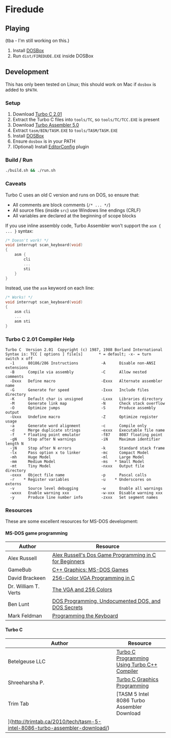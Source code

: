 # Firedude

## Playing

(tba - I'm still working on this.)

1. Install [DOSBox](https://www.dosbox.com/)
2. Run `dist/FIREDUDE.EXE` inside DOSBox

## Development

This has only been tested on Linux; this should work on Mac if `dosbox` is added to `$PATH`.

### Setup

1. Download [Turbo C 2.01](https://cc.embarcadero.com/item/25636)
1. Extract the Turbo C files into `tools/TC`, so `tools/TC/TCC.EXE` is present
1. Download [Turbo Assembler 5.0](http://trimtab.ca/2010/tech/tasm-5-intel-8086-turbo-assembler-download/)
1. Extract `tasm/BIN/TASM.EXE` to `tools/TASM/TASM.EXE`
1. Install [DOSBox](https://www.dosbox.com/)
1. Ensure `dosbox` is in your PATH
1. (Optional) Install [EditorConfig](https://editorconfig.org) plugin

### Build / Run

```bash
./build.sh && ./run.sh
```

### Caveats

Turbo C uses an old C version and runs on DOS, so ensure that:

-   All comments are block comments (`/* ... */`)
-   All source files (inside `src`) use Windows line endings (CRLF)
-   All variables are declared at the beginning of scope blocks

If you use inline assembly code, Turbo Assembler won't support the `asm { ... }` syntax:

```c
/* Doesn't work! */
void interrupt scan_keyboard(void)
{
    asm {
        cli
        ...
        sti
    }
}
```

Instead, use the `asm` keyword on each line:

```c
/* Works! */
void interrupt scan_keyboard(void)
{
    asm cli
    ...
    asm sti
}
```

### Turbo C 2.01 Compiler Help

```
Turbo C  Version 2.01  Copyright (c) 1987, 1988 Borland International
Syntax is: TCC [ options ] file[s]       * = default; -x- = turn switch x off
  -1      80186/286 Instructions          -A      Disable non-ANSI extensions
  -B      Compile via assembly            -C      Allow nested comments
  -Dxxx   Define macro                    -Exxx   Alternate assembler name
  -G      Generate for speed              -Ixxx   Include files directory
  -K      Default char is unsigned        -Lxxx   Libraries directory
  -M      Generate link map               -N      Check stack overflow
  -O      Optimize jumps                  -S      Produce assembly output
  -Uxxx   Undefine macro                  -Z      Optimize register usage
  -a      Generate word alignment         -c      Compile only
  -d      Merge duplicate strings         -exxx   Executable file name
  -f    * Floating point emulator         -f87    8087 floating point
  -gN     Stop after N warnings           -iN     Maximum identifier length N
  -jN     Stop after N errors             -k      Standard stack frame
  -lx     Pass option x to linker         -mc     Compact Model
  -mh     Huge Model                      -ml     Large Model
  -mm     Medium Model                    -ms   * Small Model
  -mt     Tiny Model                      -nxxx   Output file directory
  -oxxx   Object file name                -p      Pascal calls
  -r    * Register variables              -u    * Underscores on externs
  -v      Source level debugging          -w      Enable all warnings
  -wxxx   Enable warning xxx              -w-xxx  Disable warning xxx
  -y      Produce line number info        -zxxx   Set segment names
```

### Resources

These are some excellent resources for MS-DOS development:

#### MS-DOS game programming

| Author               | Resource                                                                                                                        |
| -------------------- | ------------------------------------------------------------------------------------------------------------------------------- |
| Alex Russell         | [Alex Russell's Dos Game Programming in C for Beginners](http://www3.telus.net/alexander_russell/course/introduction.htm)       |
| GameBub              | [C++ Graphics: MS-DOS Games](https://dos.gamebub.com/cpp.php)                                                                   |
| David Brackeen       | [256-Color VGA Programming in C](http://www.brackeen.com/vga/index.html)                                                        |
| Dr. William T. Verts | [The VGA and 256 Colors](https://people.cs.umass.edu/~verts/cs32/vga_320.html)                                                  |
| Ben Lunt             | [DOS Programming, Undocumented DOS, and DOS Secrets](http://www.fysnet.net/)                                                    |
| Mark Feldman         | [Programming the Keyboard](http://www.intel-assembler.it/portale/5/keyboard-programming-in-asm/keyboard-programming-in-asm.asp) |

#### Turbo C

| Author                                                                     | Resource                                                                                             |
| -------------------------------------------------------------------------- | ---------------------------------------------------------------------------------------------------- |
| Betelgeuse LLC                                                             | [Turbo C Programming Using Turbo C++ Compiler](http://www.softwareandfinance.com/Turbo_C/Index.html) |
| Shreeharsha P.                                                             | [Turbo C Graphics Programming](http://electrosofts.com/cgraphics/)                                   |
| Trim Tab                                                                   | [TASM 5 Intel 8086 Turbo Assembler Download                                                          |
| ](http://trimtab.ca/2010/tech/tasm-5-intel-8086-turbo-assembler-download/) |
